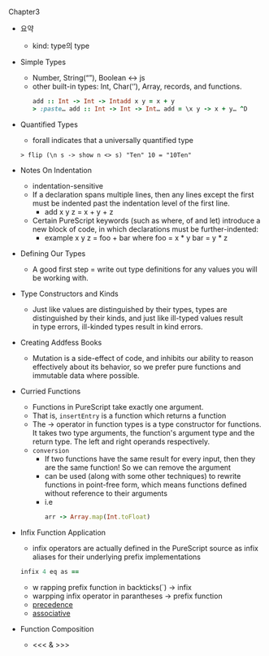 Chapter3

* 요약
    * kind: type의 type

* Simple Types
    * Number, String(“”), Boolean <-> js
    * other built-in types: Int, Char(‘’), Array, records, and functions.
        ```ruby
        add :: Int -> Int -> Intadd x y = x + y
        > :paste… add :: Int -> Int -> Int… add = \x y -> x + y… ^D
        ``` 
* Quantified Types
    * forall indicates that a universally quantified type
    ```
    > flip (\n s -> show n <> s) "Ten" 10 = "10Ten"
    ```

* Notes On Indentation
    * indentation-sensitive
    * If a declaration spans multiple lines, then any lines except the first must be indented past the indentation level of the first line.
        * add x y z = x + y + z
    * Certain PureScript keywords (such as where, of and let) introduce a new block of code, in which declarations must be further-indented:
        * example x y z = foo + bar  where    foo = x * y    bar = y * z

* Defining Our Types
    * A good first step = write out type definitions for any values you will be working with.

* Type Constructors and Kinds
    * Just like values are distinguished by their types, types are distinguished by their kinds, and just like ill-typed values result in type errors, ill-kinded types result in kind errors.

* Creating Addfess Books
  * Mutation is a side-effect of code, and inhibits our ability to reason effectively about its behavior, so we prefer pure functions and immutable data where possible.

* Curried Functions
  * Functions in PureScript take exactly one argument.
  * That is, `insertEntry` is a function which returns a function
  * The -> operator in function types is a type constructor for functions. It takes two type arguments, the function's argument type and the return type. The left and right operands respectively.
  * `conversion`
    * If two functions have the same result for every input, then they are the same function! So we can remove the argument
    * can be used (along with some other techniques) to rewrite functions in point-free form, which means functions defined without reference to their arguments
    * i.e
        ```ruby
        arr -> Array.map(Int.toFloat)
        ```

* Infix Function Application
  * infix operators are actually defined in the PureScript source as infix aliases for their underlying prefix implementations
  ```ruby
  infix 4 eq as ==
  ```
  * w rapping prefix function in backticks(`) -> infix
  * warpping infix operator in parantheses -> prefix function
  * [precedence](https://github.com/purescript/documentation/blob/master/language/Syntax.md#precedence)
  * [associative](https://github.com/purescript/documentation/blob/master/language/Syntax.md#associativity)

* Function Composition
  * <<< & >>>